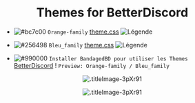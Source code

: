<h1 align="center">Themes for BetterDiscord</h1>

- ![#bc7c00](https://placehold.it/15/bc7c00/b5e853?text=+) `Orange-family` [theme.css](https://bibitor31.github.io/Bibitor-Themes/Orange-family.theme.css) ![Légende](http://icons.iconarchive.com/icons/zerode/plump/24/Folder-Archive-zip-icon.png)
- ![#256498](https://placehold.it/15/256498/b5e853?text=+) `Bleu_family` [theme.css](https://bibitor31.github.io/Bibitor-Themes/Bleu_family.theme.css) ![Légende](http://icons.iconarchive.com/icons/zerode/plump/24/Folder-Archive-zip-icon.png)

- ![#990000](https://placehold.it/15/990000/b5e853?text=+) `Installer BandagedBD pour utiliser les Themes`  [BetterDiscord](https://betterdiscord.net/home/) !
`Preview: Orange-family / Bleu_family`
<p align="center">
  <img alt=".titleImage-3pXr91" src="https://i.imgur.com/OxNaNFO.png">
</p>
<p align="center">
  <img alt=".titleImage-3pXr91" src="https://i.imgur.com/budElif.png">
</p>
